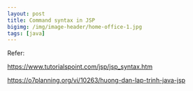 ```yaml
---
layout: post
title: Command syntax in JSP
bigimg: /img/image-header/home-office-1.jpg
tags: [java]
---
```







Refer: 

https://www.tutorialspoint.com/jsp/jsp_syntax.htm

https://o7planning.org/vi/10263/huong-dan-lap-trinh-java-jsp

